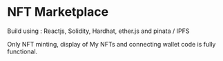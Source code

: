 # NFT Marketplace 

Build using : Reactjs, Solidity, Hardhat, ether.js and pinata / IPFS

Only NFT minting, display of My NFTs 
and connecting wallet code is fully functional.

```shell


```
